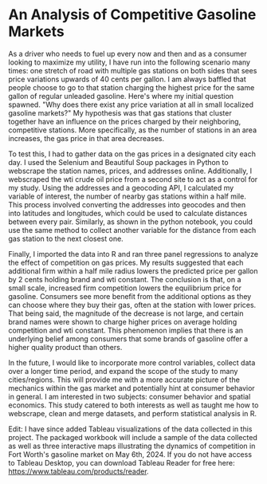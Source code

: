 # An Analysis of Competitive Gasoline Markets

As a driver who needs to fuel up every now and then and as a consumer looking to maximize my utility, I have run into the following scenario many times:
one stretch of road with multiple gas stations on both sides that sees price variations upwards of 40 cents per gallon. I am always baffled that people choose
to go to that station charging the highest price for the same gallon of regular unleaded gasoline. Here's where my initial question spawned. "Why does there 
exist any price variation at all in small localized gasoline markets?" My hypothesis was that gas stations that cluster together have an influence on the prices
charged by their neighboring, competitive stations. More specifically, as the number of stations in an area increases, the gas price in that area decreases. 

To test this, I had to gather data on the gas prices in a designated city each day. I used the Selenium and Beautiful Soup packages in Python to webscrape the station 
names, prices, and addresses online. Additionally, I webscraped the wti crude oil price from a second site to act as a control for my study. Using the addresses
and a geocoding API, I calculated my variable of interest, the number of nearby gas stations within a half mile. This process involved converting the addresses 
into geocodes and then into latitudes and longitudes, which could be used to calculate distances between every pair. Similarly, as shown in the python notebook, 
you could use the same method to collect another variable for the distance from each gas station to the next closest one.

Finally, I imported the data into R and ran three panel regressions to analyze the effect of competition on gas prices. My results suggested that each additional firm
within a half mile radius lowers the predicted price per gallon by 2 cents holding brand and wti constant. The conclusion is that, on a small scale, increased firm 
competition lowers the equilibrium price for gasoline. Consumers see more benefit from the additional options as they can choose where they buy their gas, often at the 
station with lower prices. That being said, the magnitude of the decrease is not large, and certain brand names were shown to charge higher prices on average holding 
competition and wti constant. This phenomenon implies that there is an underlying belief among consumers that some brands of gasoline offer a higher quality product 
than others.

In the future, I would like to incorporate more control variables, collect data over a longer time period, and expand the scope of the study to many cities/regions. 
This will provide me with a more accurate picture of the mechanics within the gas market and potentially hint at consumer behavior in general. I am interested in two 
subjects: consumer behavior and spatial economics. This study catered to both interests as well as taught me how to webscrape, clean and merge datasets, and perform 
statistical analysis in R.

Edit: I have since added Tableau visualizations of the data collected in this project. The packaged workbook will include a sample of the data collected as well as three interactive maps illustrating the dynamics of competition in Fort Worth's gasoline market on May 6th, 2024. If you do not have access to Tableau Desktop, you can download Tableau Reader for free here: https://www.tableau.com/products/reader.
